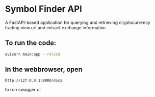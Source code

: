 # Symbol Finder API

A FastAPI-based application for querying and retrieving cryptocurrency trading view url and extract exchange information.


## To run the code:

```bash
uvicorn main:app --reload
```

## In the webbrowser, open 
```
http://127.0.0.1:8000/docs
```
to run swagger ui